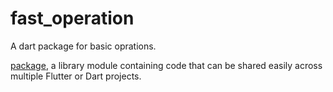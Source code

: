 # fast_operation

A dart package for basic oprations.

[package](https://flutter.dev/developing-packages/),
a library module containing code that can be shared easily across
multiple Flutter or Dart projects.
